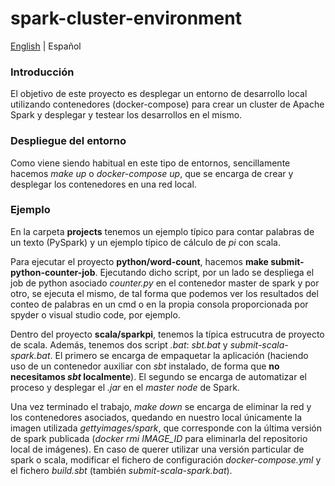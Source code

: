 # spark-cluster-environment

[English](./README.md) | Español

### Introducción
El objetivo de este proyecto es desplegar un entorno de desarrollo local utilizando contenedores (docker-compose) para crear un cluster de Apache Spark y desplegar y testear los desarrollos en el mismo.

### Despliegue del entorno
Como viene siendo habitual en este tipo de entornos, sencillamente hacemos *make up* o *docker-compose up*, que se encarga de crear y desplegar los contenedores en una red local.

### Ejemplo
En la carpeta **projects** tenemos un ejemplo típico para contar palabras de un texto (PySpark) y un ejemplo típico de cálculo de *pi* con scala. 

Para ejecutar el proyecto **python/word-count**, hacemos **make submit-python-counter-job**. Ejecutando dicho script, por un lado se despliega el job de python asociado *counter.py* en el contenedor master de spark y por otro, se ejecuta el mismo, de tal forma que podemos ver los resultados del conteo de palabras en un cmd o en la propia consola proporcionada por spyder o visual studio code, por ejemplo.

Dentro del proyecto **scala/sparkpi**, tenemos la típica estrucutra de proyecto de scala. Además, tenemos dos script *.bat*: *sbt.bat* y *submit-scala-spark.bat*. El primero se encarga de empaquetar la aplicación (haciendo uso de un contenedor auxiliar con *sbt* instalado, de forma que **no necesitamos *sbt* localmente**). El segundo se encarga de automatizar el proceso y desplegar el *.jar* en el *master node* de Spark.
 
Una vez terminado el trabajo, *make down* se encarga de eliminar la red y los contenedores asociados, quedando en nuestro local únicamente la imagen utilizada *gettyimages/spark*, que corresponde con la última versión de spark publicada (*docker rmi IMAGE_ID* para eliminarla del repositorio local de imágenes). En caso de querer utilizar una versión particular de spark o scala, modificar el fichero de configuración *docker-compose.yml* y el fichero *build.sbt* (también *submit-scala-spark.bat*).